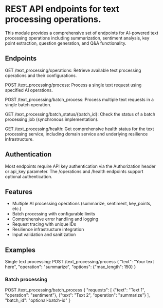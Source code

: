 # REST API endpoints for text processing operations.

This module provides a comprehensive set of endpoints for AI-powered text processing
operations including summarization, sentiment analysis, key point extraction,
question generation, and Q&A functionality.

## Endpoints

GET /text_processing/operations:
Retrieve available text processing operations and their configurations.

POST /text_processing/process:
Process a single text request using specified AI operations.

POST /text_processing/batch_process:
Process multiple text requests in a single batch operation.

GET /text_processing/batch_status/{batch_id}:
Check the status of a batch processing job (synchronous implementation).

GET /text_processing/health:
Get comprehensive health status for the text processing service,
including domain service and underlying resilience infrastructure.

## Authentication

Most endpoints require API key authentication via the Authorization header
or api_key parameter. The /operations and /health endpoints support
optional authentication.

## Features

- Multiple AI processing operations (summarize, sentiment, key_points, etc.)
- Batch processing with configurable limits
- Comprehensive error handling and logging
- Request tracing with unique IDs
- Resilience infrastructure integration
- Input validation and sanitization

## Examples

Single text processing:
POST /text_processing/process
{
"text": "Your text here",
"operation": "summarize",
"options": {"max_length": 150}
}

### Batch processing

POST /text_processing/batch_process
{
"requests": [
{"text": "Text 1", "operation": "sentiment"},
{"text": "Text 2", "operation": "summarize"}
],
"batch_id": "optional-batch-id"
}
